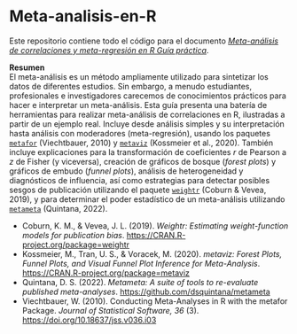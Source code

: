 # Meta-analisis-en-R
Este repositorio contiene todo el código para el documento [*Meta-análisis de correlaciones y meta-regresión en R Guía práctica*](https://github.com/JDLeongomez/Meta-analisis-en-R/blob/main/Meta-analysis.pdf).

**Resumen** <br>
El meta-análisis es un método ampliamente utilizado para sintetizar los datos de diferentes estudios. Sin embargo, a menudo estudiantes, profesionales e investigadores carecemos de conocimientos prácticos para hacer e interpretar un meta-análisis. Esta guía presenta una batería de herramientas para realizar meta-análisis de correlaciones en R, ilustradas a partir de un ejemplo real. Incluye desde análisis simples y su interpretación hasta análisis con moderadores (meta-regresión), usando los paquetes [`metafor`](https://www.metafor-project.org/doku.php) (Viechtbauer, 2010) y [`metaviz`](https://cran.r-project.org/web/packages/metaviz/vignettes/metaviz.html) (Kossmeier et al., 2020). También incluye explicaciones para la transformación de coeficientes *r* de Pearson a *z* de Fisher (y viceversa), creación de gráficos de bosque (*forest plots*) y gráficos de embudo (*funnel plots*), análisis de heterogeneidad y diagnósticos de influencia, así como estrategias para detectar posibles sesgos de publicación utilizando el paquete [`weightr`](https://www.r-pkg.org/pkg/weightr) (Coburn & Vevea, 2019), y para determinar el poder estadístico de un meta-análisis utilizando [`metameta`](https://www.dsquintana.blog/metameta-r-package-meta-analysis/) (Quintana, 2022).

* Coburn, K. M., & Vevea, J. L. (2019). *Weightr: Estimating weight-function models for publication bias*. https://CRAN.R-project.org/package=weightr
* Kossmeier, M., Tran, U. S., & Voracek, M. (2020). *metaviz: Forest Plots, Funnel Plots, and Visual Funnel Plot Inference for Meta-Analysis*. https://CRAN.R-project.org/package=metaviz
* Quintana, D. S. (2022). *Metameta: A suite of tools to re-evaluate published meta-analyses*. https://github.com/dsquintana/metameta
* Viechtbauer, W. (2010). Conducting Meta-Analyses in R with the metafor Package. *Journal of Statistical Software, 36* (3). https://doi.org/10.18637/jss.v036.i03